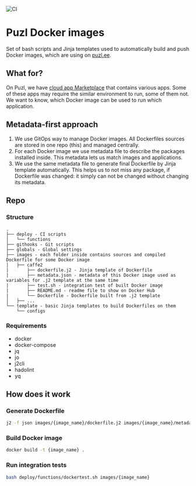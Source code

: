 ![CI](https://github.com/puzl-ee/docker-images/workflows/CI/badge.svg)

# Puzl Docker images
Set of bash scripts and Jinja templates used to automatically build and push Docker images, which are using on [puzl.ee](https://puzl.ee).

## What for?
On Puzl, we have [cloud app Marketplace](https://puzl.ee/cloud-marketplace) that contains various apps. Some of these apps may require the similar environment to run, some of them not. We want to know, which Docker image can be used to run which application.

## Metadata-first approach
1. We use GitOps way to manage Docker images. All Dockerfiles sources are stored in one repo (this) and managed centrally.
1. For each Docker image we use metadata file to describe the packages installed inside. This metadata lets us match images and applications.
1. We use the same metadata file to generate final Dockerfile by Jinja template automatically. This helps us to not miss any package, if Dockerfile was changed: it simply can not be changed without changing its metadata.

## Repo
### Structure
```
.
├── deploy - CI scripts
│   └── functions
├── githooks - Git scripts
├── globals - Global settings
├── images - each folder inside contains sources and compiled Dockerfile for some Docker image
│   ├── caffe2
|       ├── dockerfile.j2 - Jinja template of Dockerfile
|       ├── metadata.json - metadata of this Docker image used as variables for .j2 template at the same time
|       ├── test.sh - integration test of built Docker image
|       ├── README.md - readme file to show on Docker Hub
|       └── Dockerfile - Dockerfile built from .j2 template
│   ├── ...
└── template - basic Jinja templates to build Dockerfiles on them
    └── configs
```

### Requirements
  - docker
  - docker-compose
  - jq
  - jo
  - j2cli
  - hadolint
  - yq
 
## How does it work
### Generate Dockerfile
```bash
j2 -f json images/{image_name}/dockerfile.j2 images/{image_name}/metadata.json -o ./Dockerfile
```
### Build Docker image
```bash
docker build -t {image_name} .
```
### Run integration tests
```bash
bash deploy/functions/dockertest.sh images/{image_name}
```
